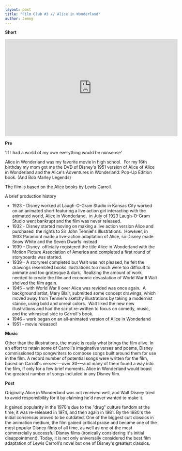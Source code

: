 ```yaml
---
layout: post
title: "Film Club #3 // Alice in Wonderland"
author: Jenny
---
```


**Short**

<iframe src="https://player.vimeo.com/video/250482473?color=32CD32&title=0&byline=0&portrait=0" width="570" height="321" frameborder="0" webkitallowfullscreen mozallowfullscreen allowfullscreen></iframe>

**Pre**

'If I had a world of my own everything would be nonsense'

Alice in Wonderland was my favorite movie in high school.  For my 16th birthday my mom got me the DVD of Disney's 1951 version of Alice of Alice in Wonderland and the Alice's Adventures in Wonderland: Pop-Up Edition book. (And Bob Marley Legends)

The film is based on the Alice books by Lewis Carroll.

A brief production history

-   1923 - Disney worked at Laugh-O-Gram Studio in Kansas City worked on an animated short featuring a live action girl interacting with the animated world, Alice in Wonderland.  in July of 1923 Laugh-O-Gram Studio went bankrupt and the film was never released.
-   1932 - Disney started moving on making a live action version Alice and purchased  the rights to Sir John Tenniel's illustrations.  However, in 1933 Paramont made a live-action adaptation of Alice, so Disney made Snow White and the Seven Dwarfs instead
-   1939 - Disney  officially registered the title Alice in Wonderland with the Motion Picture Association of America and completed a first round of storyboards was started.
-   1939 - A storyreel completed but Walt was not pleased, he felt the drawings resembled books illustrations too much were too difficult to animate and too grotesque & dark.  Realizing the amount of work needed to create the film and economic devastation of World War II Walt shelved the film again.
-   1945 - with World War II over Alice was revided was once again.  A background artist, Mary Blair, submitted some concept drawings, which moved away from Tenniel's sketchy illustrations by taking a modernist stance, using bold and unreal colors.  Walt liked the new new illustrations and had the script re-written to focus on comedy, music, and the whimsical side to Carroll's book.
-   1946 - work began on an all-animated version of Alice in Wonderland
-   1951 - movie released!

**Music**

Other than the illustrations, the music is really what brings the film alive. In an effort to retain some of Carroll's imaginative verses and poems, Disney commissioned top songwriters to compose songs built around them for use in the film. A record number of potential songs were written for the film, based on Carroll's verses---over 30---and many of them found a way into the film, if only for a few brief moments. Alice in Wonderland would boast the greatest number of songs included in any Disney film.

**Post**

Originally Alice in Wonderland was not received well, and Walt Disney tried to avoid responsibility for it by claiming he'd never wanted to make it.

It gained popularity in the 1970's due to the "drug" culture fandom at the time, it was re-released in 1974, and then again in 1981. By the 1980's the initial consensus proved to be outdated. One of the biggest cult classics in the animation medium, the film gained critical praise and became one of the most popular Disney films of all time, as well as one of the most commercially successful Disney films (ironically considering it's initial disappointment). Today, it is not only universally considered the best film adaptation of Lewis Carroll's novel but one of Disney's greatest classics.
